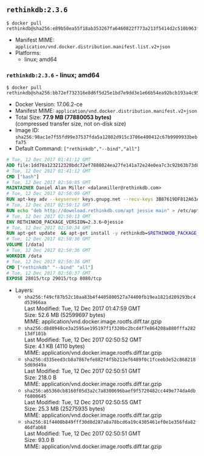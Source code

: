 ## `rethinkdb:2.3.6`

```console
$ docker pull rethinkdb@sha256:e89b50ea55f18ab353267fa6460822f773a213f5414d2c510b963fef75581006
```

-	Manifest MIME: `application/vnd.docker.distribution.manifest.list.v2+json`
-	Platforms:
	-	linux; amd64

### `rethinkdb:2.3.6` - linux; amd64

```console
$ docker pull rethinkdb@sha256:bb72ef732316e8d6f5d25e1bd7e9dd3e1e66b54ea92bcb193a4c9569e0ae3b8d
```

-	Docker Version: 17.06.2-ce
-	Manifest MIME: `application/vnd.docker.distribution.manifest.v2+json`
-	Total Size: **77.9 MB (77880053 bytes)**  
	(compressed transfer size, not on-disk size)
-	Image ID: `sha256:98ac1e7f55fd99e37537fda5a12802d915c3706e400412c67b9909933bebfa75`
-	Default Command: `["rethinkdb","--bind","all"]`

```dockerfile
# Tue, 12 Dec 2017 01:41:12 GMT
ADD file:1dd78a123212328bdc72ef7888024ea27fe141a72e24e0ea7c3c92b63b73d8d1 in / 
# Tue, 12 Dec 2017 01:41:12 GMT
CMD ["bash"]
# Tue, 12 Dec 2017 02:50:05 GMT
MAINTAINER Daniel Alan Miller <dalanmiller@rethinkdb.com>
# Tue, 12 Dec 2017 02:50:09 GMT
RUN apt-key adv --keyserver keys.gnupg.net --recv-keys 3B87619DF812A63A8C1005C30742918E5C8DA04A
# Tue, 12 Dec 2017 02:50:12 GMT
RUN echo "deb http://download.rethinkdb.com/apt jessie main" > /etc/apt/sources.list.d/rethinkdb.list
# Tue, 12 Dec 2017 02:50:13 GMT
ENV RETHINKDB_PACKAGE_VERSION=2.3.6~0jessie
# Tue, 12 Dec 2017 02:50:34 GMT
RUN apt-get update 	&& apt-get install -y rethinkdb=$RETHINKDB_PACKAGE_VERSION 	&& rm -rf /var/lib/apt/lists/*
# Tue, 12 Dec 2017 02:50:36 GMT
VOLUME [/data]
# Tue, 12 Dec 2017 02:50:36 GMT
WORKDIR /data
# Tue, 12 Dec 2017 02:50:36 GMT
CMD ["rethinkdb" "--bind" "all"]
# Tue, 12 Dec 2017 02:50:37 GMT
EXPOSE 28015/tcp 29015/tcp 8080/tcp
```

-	Layers:
	-	`sha256:f49cf87b52c10aa83b4f4405800527a74400fb19ea1821d209293bc4d53966aa`  
		Last Modified: Tue, 12 Dec 2017 01:47:59 GMT  
		Size: 52.6 MB (52599697 bytes)  
		MIME: application/vnd.docker.image.rootfs.diff.tar.gzip
	-	`sha256:d8d0948ce3a2595ae195197f1f320bc2bcd4f7e864208a880fffa28213df101b`  
		Last Modified: Tue, 12 Dec 2017 02:50:52 GMT  
		Size: 4.1 KB (4110 bytes)  
		MIME: application/vnd.docker.image.rootfs.diff.tar.gzip
	-	`sha256:d335eed3cb8a7867efe882f4f5b213ef6489f0c1fceeb3e52c8682185d69d49a`  
		Last Modified: Tue, 12 Dec 2017 02:50:51 GMT  
		Size: 218.0 B  
		MIME: application/vnd.docker.image.rootfs.diff.tar.gzip
	-	`sha256:a65360cb8160f05d3a2c7a8300696baef9f5720482cc449e774da4dbf6800645`  
		Last Modified: Tue, 12 Dec 2017 02:50:55 GMT  
		Size: 25.3 MB (25275935 bytes)  
		MIME: application/vnd.docker.image.rootfs.diff.tar.gzip
	-	`sha256:81f4408b849fff30d8d287a8a78bcd6a19c4305461ef0e1e356fda8246dfab68`  
		Last Modified: Tue, 12 Dec 2017 02:50:51 GMT  
		Size: 93.0 B  
		MIME: application/vnd.docker.image.rootfs.diff.tar.gzip
